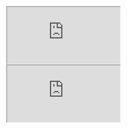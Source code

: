 <iframe src="https://pavly-gerges.github.io/pavly-gerges/lib/header.html" style="./lib/styles.css">
</iframe>


<iframe src="https://pavly-gerges.github.io/pavly-gerges/lib/footer.html" style="./lib/styles.css">
</iframe>

